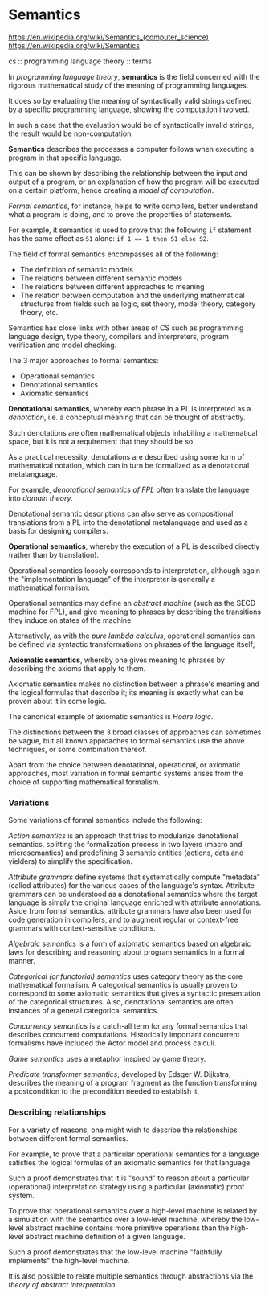 # Semantics

https://en.wikipedia.org/wiki/Semantics_(computer_science)
https://en.wikipedia.org/wiki/Semantics

cs :: programming language theory :: terms


In *programming language theory*, **semantics** is the field concerned with the rigorous mathematical study of the meaning of programming languages.

It does so by evaluating the meaning of syntactically valid strings defined by a specific programming language, showing the computation involved. 

In such a case that the evaluation would be of syntactically invalid strings, the result would be non-computation. 

**Semantics** describes the processes a computer follows when executing a program in that specific language. 

This can be shown by describing the relationship between the input and output of a program, or an explanation of how the program will be executed on a certain platform, hence creating a *model of computation*.

*Formal semantics*, for instance, helps to write compilers, better understand what a program is doing, and to prove the properties of statements.

For example, it semantics is used to prove that the following `if` statement has the same effect as `S1` alone: `if 1 == 1 then S1 else S2`.


The field of formal semantics encompasses all of the following:
- The definition of semantic models
- The relations between different semantic models
- The relations between different approaches to meaning
- The relation between computation and the underlying mathematical structures from fields such as logic, set theory, model theory, category theory, etc.

Semantics has close links with other areas of CS such as programming language design, type theory, compilers and interpreters, program verification and model checking.

The 3 major approaches to formal semantics:
- Operational semantics
- Denotational semantics
- Axiomatic semantics

**Denotational semantics**, whereby each phrase in a PL is interpreted as a *denotation*, i.e. a conceptual meaning that can be thought of abstractly.

Such denotations are often mathematical objects inhabiting a mathematical space, but it is not a requirement that they should be so.

As a practical necessity, denotations are described using some form of mathematical notation, which can in turn be formalized as a denotational metalanguage.

For example, *denotational semantics of FPL* often translate the language into *domain theory*.

Denotational semantic descriptions can also serve as compositional translations from a PL into the denotational metalanguage and used as a basis for designing compilers.

**Operational semantics**, whereby the execution of a PL is described directly (rather than by translation).

Operational semantics loosely corresponds to interpretation, although again the "implementation language" of the interpreter is generally a mathematical formalism.

Operational semantics may define an *abstract machine* (such as the SECD machine for FPL), and give meaning to phrases by describing the transitions they induce on states of the machine.

Alternatively, as with the *pure lambda calculus*, operational semantics can be defined via syntactic transformations on phrases of the language itself;

**Axiomatic semantics**, whereby one gives meaning to phrases by describing the axioms that apply to them.

Axiomatic semantics makes no distinction between a phrase's meaning and the logical formulas that describe it; its meaning is exactly what can be proven about it in some logic.

The canonical example of axiomatic semantics is *Hoare logic*.

The distinctions between the 3 broad classes of approaches can sometimes be vague, but all known approaches to formal semantics use the above techniques, or some combination thereof.

Apart from the choice between denotational, operational, or axiomatic approaches, most variation in formal semantic systems arises from the choice of supporting mathematical formalism.


### Variations

Some variations of formal semantics include the following:

*Action semantics* is an approach that tries to modularize denotational semantics, splitting the formalization process in two layers (macro and microsemantics) and predefining 3 semantic entities (actions, data and yielders) to simplify the specification.

*Attribute grammars* define systems that systematically compute "metadata" (called attributes) for the various cases of the language's syntax. Attribute grammars can be understood as a denotational semantics where the target language is simply the original language enriched with attribute annotations. Aside from formal semantics, attribute grammars have also been used for code generation in compilers, and to augment regular or context-free grammars with context-sensitive conditions.

*Algebraic semantics* is a form of axiomatic semantics based on algebraic laws for describing and reasoning about program semantics in a formal manner.

*Categorical (or functorial) semantics* uses category theory as the core mathematical formalism. A categorical semantics is usually proven to correspond to some axiomatic semantics that gives a syntactic presentation of the categorical structures. Also, denotational semantics are often instances of a general categorical semantics.

*Concurrency semantics* is a catch-all term for any formal semantics that describes concurrent computations. Historically important concurrent formalisms have included the Actor model and process calculi.

*Game semantics* uses a metaphor inspired by game theory.

*Predicate transformer semantics*, developed by Edsger W. Dijkstra, describes the meaning of a program fragment as the function transforming a postcondition to the precondition needed to establish it.


### Describing relationships

For a variety of reasons, one might wish to describe the relationships between different formal semantics.

For example, to prove that a particular operational semantics for a language satisfies the logical formulas of an axiomatic semantics for that language.

Such a proof demonstrates that it is "sound" to reason about a particular (operational) interpretation strategy using a particular (axiomatic) proof system.

To prove that operational semantics over a high-level machine is related by a simulation with the semantics over a low-level machine, whereby the low-level abstract machine contains more primitive operations than the high-level abstract machine definition of a given language.

Such a proof demonstrates that the low-level machine "faithfully implements" the high-level machine.

It is also possible to relate multiple semantics through abstractions via the *theory of abstract interpretation*.
